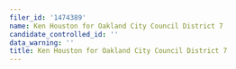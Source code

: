 ```yaml
---
filer_id: '1474389'
name: Ken Houston for Oakland City Council District 7
candidate_controlled_id: ''
data_warning: ''
title: Ken Houston for Oakland City Council District 7
---
```

